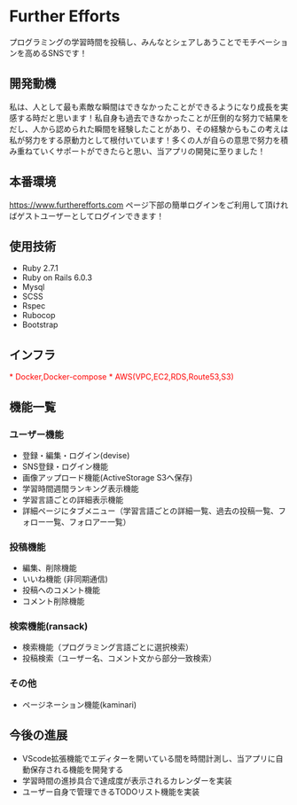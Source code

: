 # Further Efforts
プログラミングの学習時間を投稿し、みんなとシェアしあうことでモチベーションを高めるSNSです！

## 開発動機
私は、人として最も素敵な瞬間はできなかったことができるようになり成長を実感する時だと思います！私自身も過去できなかったことが圧倒的な努力で結果をだし、人から認められた瞬間を経験したことがあり、その経験からもこの考えは私が努力をする原動力として根付いています！多くの人が自らの意思で努力を積み重ねていくサポートができたらと思い、当アプリの開発に至りました！

## 本番環境
https://www.furtherefforts.com
ページ下部の簡単ログインをご利用して頂ければゲストユーザーとしてログインできます！

## 使用技術
* Ruby 2.7.1 
* Ruby on Rails 6.0.3
* Mysql
* SCSS
* Rspec
* Rubocop
* Bootstrap

## インフラ
<span style="color: red; ">* Docker,Docker-compose</span>
<span style="color: red; ">* AWS(VPC,EC2,RDS,Route53,S3)</span>
<!-- * CicleCI(CI/CD)※実装予定 -->

## 機能一覧
### ユーザー機能
* 登録・編集・ログイン(devise)
* SNS登録・ログイン機能
* 画像アップロード機能(ActiveStorage S3へ保存)
* 学習時間週間ランキング表示機能
* 学習言語ごとの詳細表示機能
* 詳細ページにタブメニュー（学習言語ごとの詳細一覧、過去の投稿一覧、フォロー一覧、フォロアー一覧）
### 投稿機能
* 編集、削除機能
* いいね機能 (非同期通信)
* 投稿へのコメント機能
* コメント削除機能
### 検索機能(ransack)
* 検索機能（プログラミング言語ごとに選択検索）
* 投稿検索（ユーザー名、コメント文から部分一致検索）
### その他
* ページネーション機能(kaminari)

## 今後の進展
* VScode拡張機能でエディターを開いている間を時間計測し、当アプリに自動保存される機能を開発する
* 学習時間の進捗具合で達成度が表示されるカレンダーを実装
* ユーザー自身で管理できるTODOリスト機能を実装